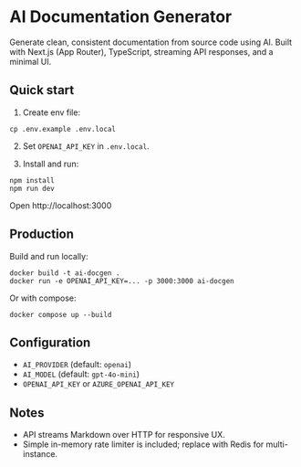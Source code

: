 # AI Documentation Generator

Generate clean, consistent documentation from source code using AI. Built with Next.js (App Router), TypeScript, streaming API responses, and a minimal UI.

## Quick start

1. Create env file:

```
cp .env.example .env.local
```

2. Set `OPENAI_API_KEY` in `.env.local`.

3. Install and run:

```
npm install
npm run dev
```

Open http://localhost:3000

## Production

Build and run locally:

```
docker build -t ai-docgen .
docker run -e OPENAI_API_KEY=... -p 3000:3000 ai-docgen
```

Or with compose:

```
docker compose up --build
```

## Configuration

- `AI_PROVIDER` (default: `openai`)
- `AI_MODEL` (default: `gpt-4o-mini`)
- `OPENAI_API_KEY` or `AZURE_OPENAI_API_KEY`

## Notes

- API streams Markdown over HTTP for responsive UX.
- Simple in-memory rate limiter is included; replace with Redis for multi-instance.

